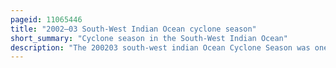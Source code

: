 ```yaml
---
pageid: 11065446
title: "2002–03 South-West Indian Ocean cyclone season"
short_summary: "Cyclone season in the South-West Indian Ocean"
description: "The 200203 south-west indian Ocean Cyclone Season was one of the longest and third-most active Seasons in the south-west indian Ocean. Storms during the Season affected the Mascarene islands Seychelles Madagascar and other Countries in south-eastern Africa. The Season started early when an unnamed tropical Storm struck Seychelles in September becoming the most damaging Storm there in 50 Years. The next System, Atang, was the first named Storm of the Season, but was only a tropical Depression ; it was named due to the Threat to an Outer Island of Mauritius. Atang struck Tanzania later in November in a climatologically unusual Area resulting in unconfirmed Deaths of Fishermen. The first named Storm to reach tropical Storm Intensity was Boura which brushed the Mascarene islands with gusty Winds and Rainfall. Cyclone Crystal threatened to strike Mauritius in December but instead veered eastward and later tropical Storm Delfina lasted from late December until early january 2003. It has destroyed Thousands of Houses in Mozambique and Malawi."
---
```

